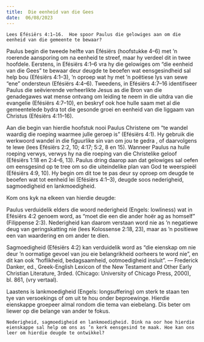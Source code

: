 ```yaml
---
title:  Die eenheid van die Gees
date:  06/08/2023
---
```


`Lees Efésiërs 4:1–16.  Hoe spoor Paulus die gelowiges aan om die eenheid van die gemeente te bewaar?`

Paulus begin die tweede helfte van Efésiërs (hoofstukke 4–6) met ’n roerende aansporing om na eenheid te streef, maar hy verdeel dit in twee hoofdele.  Eerstens, in Efésiërs 4:1–6 vra hy die gelowiges om “die eenheid van die Gees” te bewaar deur deugde te beoefen wat eensgesindheid sal help bou (Efésiërs 4:1–3), ’n oproep wat hy met ’n poëtiese lys van sewe “ene” ondersteun (Efésiërs 4:4–6). Tweedens, in Efésiërs 4:7–16 identifiseer Paulus die seëvierende verheerlikte Jesus as die Bron van die genadegawes wat mense ontvang om leiding te neem in die uitdra van die evangelie (Efésiërs 4:7–10), en beskryf ook hoe hulle saam met al die gemeentelede bydra tot die gesonde groei en eenheid van die liggaam van Christus (Efésiërs 4:11–16).

Aan die begin van hierdie hoofstuk nooi Paulus Christene om “te wandel waardig die roeping waarmee julle geroep is” (Efésiërs 4:1). Hy gebruik die werkwoord wandel in die figuurlike sin van om jou te gedra , of daarvolgens te lewe (lees Efésiërs 2:2, 10;  4:17;  5:2, 8 en 15). Wanneer Paulus na hulle roeping verwys, verwys hy na die roeping van die Christelike geloof (Efésiërs 1:18 en 2:4–6, 13).  Paulus dring daarop aan dat gelowiges sal oefen om eensgesind op te tree om so die uiteindelike plan van God te weerspieël (Efésiërs 4:9, 10). Hy begin om dit toe te pas deur sy oproep om deugde te beoefen wat tot eenheid lei (Efésiërs 4:1–3), deugde soos nederigheid, sagmoedigheid en lankmoedigheid.

Kom ons kyk na elkeen van hierdie deugde:

Paulus verduidelik elders die woord nederigheid (Engels: lowliness) wat in Efésiërs 4:2 genoem word, as “moet die een die ander hoër ag as homself” (Filippense 2:3).  Nederigheid kan daarom verstaan word nie as ’n negatiewe deug van geringskatting nie (lees Kolossense 2:18, 23), maar as ’n positiewe een van waardering en om ander te dien.

Sagmoedigheid (Efésiërs 4:2) kan verduidelik word as  “die eienskap om nie deur ’n oormatige gevoel van jou eie belangrikheid oorheers te word nie”, en dit kan ook “hoflikheid, bedagsaamheid, ootmoedigheid insluit”. — Frederick Danker, ed., Greek-English Lexicon of the New Testament and Other Early Christian Literature, 3rded. (Chicago: University of Chicago Press, 2000), bl. 861, (vry vertaal).

Laastens is lankmoedigheid (Engels: longsuffering) om sterk te staan ten tye van versoekings of om uit te hou onder beproewinge.  Hierdie eienskappe groepeer almal rondom die tema van eiebelang. Dis beter om liewer op die belange van ander te fokus.

`Nederigheid, sagmoedigheid en lankmoedigheid. Dink na oor hoe hierdie eienskappe sal help om ons as ’n kerk eensgesind te maak. Hoe kan ons leer om hierdie deugde te ontwikkel?`